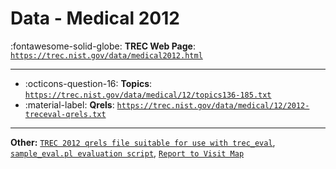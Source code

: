 # Data - Medical 2012 

:fontawesome-solid-globe: **TREC Web Page**: [`https://trec.nist.gov/data/medical2012.html`](https://trec.nist.gov/data/medical2012.html)

---

- :octicons-question-16: **Topics**: [`https://trec.nist.gov/data/medical/12/topics136-185.txt`](https://trec.nist.gov/data/medical/12/topics136-185.txt)
- :material-label: **Qrels**: [`https://trec.nist.gov/data/medical/12/2012-treceval-qrels.txt`](https://trec.nist.gov/data/medical/12/2012-treceval-qrels.txt)


---

**Other:** [`TREC 2012 qrels file suitable for use with trec_eval`](https://trec.nist.gov/data/medical/12/2012-sampleval-qrels.txt), [`sample_eval.pl evaluation script`](https://trec.nist.gov/data/medical/12/sample_eval.pl), [`Report to Visit Map`](https://trec.nist.gov/data/medical/12/UnivOfPittReportMappingToVisit.txt)
